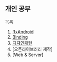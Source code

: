 개인 공부
-------

목록
1. [RxAndroid](/RxAndroid)
2. [Binding](/Binding)
3. [디자인패턴](/Design)
4. [오픈라이브러리 제작]
5. [Web & Server]
